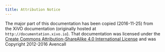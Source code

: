```yaml
---
title: Attribution Notice
---
```


The major part of this documentation has been copied (2016-11-25) from the
XiVO documentation (originally hosted at `http://documentation.xivo.io`). That documentation was licensed under the
[Create Commons Attribution-ShareAlike 4.0 International License](http://creativecommons.org/licenses/by-sa/4.0/)
and was Copyright 2012-2016 Avencall
